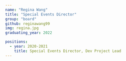 ```yaml
---
name: "Regina Wang"
title: "Special Events Director"
group: "board"
github: reginawang99
img: regina.jpg
graduating_year: 2022

positions:
  - year: 2020-2021
    title: Special Events Director, Dev Project Lead
---
```

